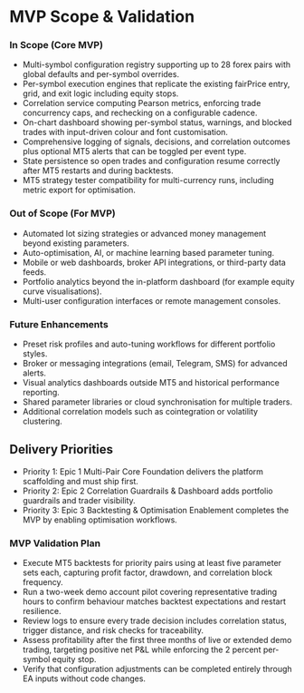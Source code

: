 # MVP Scope & Validation
### In Scope (Core MVP)
- Multi-symbol configuration registry supporting up to 28 forex pairs with global defaults and per-symbol overrides.
- Per-symbol execution engines that replicate the existing fairPrice entry, grid, and exit logic including equity stops.
- Correlation service computing Pearson metrics, enforcing trade concurrency caps, and rechecking on a configurable cadence.
- On-chart dashboard showing per-symbol status, warnings, and blocked trades with input-driven colour and font customisation.
- Comprehensive logging of signals, decisions, and correlation outcomes plus optional MT5 alerts that can be toggled per event type.
- State persistence so open trades and configuration resume correctly after MT5 restarts and during backtests.
- MT5 strategy tester compatibility for multi-currency runs, including metric export for optimisation.

### Out of Scope (For MVP)
- Automated lot sizing strategies or advanced money management beyond existing parameters.
- Auto-optimisation, AI, or machine learning based parameter tuning.
- Mobile or web dashboards, broker API integrations, or third-party data feeds.
- Portfolio analytics beyond the in-platform dashboard (for example equity curve visualisations).
- Multi-user configuration interfaces or remote management consoles.

### Future Enhancements
- Preset risk profiles and auto-tuning workflows for different portfolio styles.
- Broker or messaging integrations (email, Telegram, SMS) for advanced alerts.
- Visual analytics dashboards outside MT5 and historical performance reporting.
- Shared parameter libraries or cloud synchronisation for multiple traders.
- Additional correlation models such as cointegration or volatility clustering.

## Delivery Priorities
- Priority 1: Epic 1 Multi-Pair Core Foundation delivers the platform scaffolding and must ship first.
- Priority 2: Epic 2 Correlation Guardrails & Dashboard adds portfolio guardrails and trader visibility.
- Priority 3: Epic 3 Backtesting & Optimisation Enablement completes the MVP by enabling optimisation workflows.

### MVP Validation Plan
- Execute MT5 backtests for priority pairs using at least five parameter sets each, capturing profit factor, drawdown, and correlation block frequency.
- Run a two-week demo account pilot covering representative trading hours to confirm behaviour matches backtest expectations and restart resilience.
- Review logs to ensure every trade decision includes correlation status, trigger distance, and risk checks for traceability.
- Assess profitability after the first three months of live or extended demo trading, targeting positive net P&L while enforcing the 2 percent per-symbol equity stop.
- Verify that configuration adjustments can be completed entirely through EA inputs without code changes.
